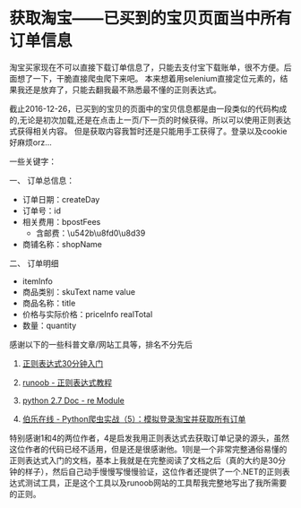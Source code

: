 # 获取淘宝——已买到的宝贝页面当中所有订单信息
淘宝买家现在不可以直接下载订单信息了，只能去支付宝下载账单，很不方便。后面想了一下，干脆直接爬虫爬下来吧。
本来想着用selenium直接定位元素的，结果我还是放弃了，只能去翻我最不熟悉最不懂的正则表达式。

截止2016-12-26，已买到的宝贝的页面中的宝贝信息都是由一段类似的代码构成的,无论是初次加载,还是在点击上一页/下一页的时候获得。所以可以使用正则表达式获得相关内容。
但是获取内容我暂时还是只能用手工获得了。登录以及cookie好麻烦orz...

一些关键字：

一、 订单总信息：
- 订单日期：createDay
- 订单号：id
- 相关费用：bpostFees
   - 含邮费：\u542b\u8fd0\u8d39
- 商铺名称：shopName

二、 订单明细
- itemInfo
- 商品类别：skuText name value
- 商品名称：title
- 价格与实际价格：priceInfo realTotal
- 数量：quantity


感谢以下的一些科普文章/网站工具等，排名不分先后

1. [正则表达式30分钟入门](http://deerchao.net/tutorials/regex/regex.htm)

2. [runoob - 正则表达式教程](http://www.runoob.com/regexp/regexp-tutorial.html)

3. [python 2.7 Doc - re Module](https://docs.python.org/2.7/library/re.html?highlight=re#search-vs-match)

4. [伯乐在线 - Python爬虫实战（5）：模拟登录淘宝并获取所有订单](http://python.jobbole.com/81361/) 

特别感谢1和4的两位作者，4是启发我用正则表达式去获取订单记录的源头，虽然这位作者的代码已经不适用，但是还是很感谢他。1则是一个非常完整通俗易懂的正则表达式入门的文档，基本上我就是在完整阅读了文档之后（真的大约是30分钟的样子），然后自己动手慢慢写慢慢验证，这位作者还提供了一个.NET的正则表达式测试工具，正是这个工具以及runoob网站的工具帮我完整地写出了我所需要的正则。
